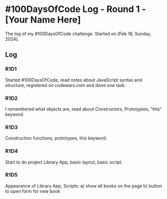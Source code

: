 # #100DaysOfCode Log - Round 1 - [Your Name Here]

The log of my #100DaysOfCode challenge. Started on [Feb 18, Sunday, 2024].

## Log

### R1D1 
Started #100DaysOfCode, read notes about JavaScript syntax and structure, registered on codewars.com and done one task.

### R1D2
I remembered what objects are, read about Constructors, Prototypies, "this" keyword.

### R1D3
Construction functions, prototypes, this keyword.

### R1D4
Start to do project Library App, basic layout, basic script.

### R1D5
Appearance of Library App, Scripts: a) show all books on the page b) button to open form for new book
